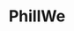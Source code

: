 ---
pid: fs118
title: PhillWe
location_transcription: NE Philly
coordinates: "[-75.004177103974, 40.06785165283]"
zipcode: '19130'
gen_neighborhood: North Philadelphia
neighborhood: Art Museum,Francisville
outside_phl: 
age: '22'
age_range: 20-29
instagram: 
image_file_name: fs_118.jpg
proposal_transcription: |-
  I work in a school in Somerton, and it's easy to feel like the city limits of Philly don't expand to these parts, which tend to be immigrant, low-income communities. A monument celebrating the expansiveness of Philadelphia would remind these communities that this city is just as much theirs, to grow + thrive in.
  the //heart// of Philly in a non-Center City location
topic: Inclusivity,Neighborhoods
topic_summary: 0, 0, 0
type: Other No Form
keywords_other: 
credit: Frances Patano
image_labels: 
twitter: 
facebook: 
permalink: "/monuments/fs118/"
layout: item-page
---
